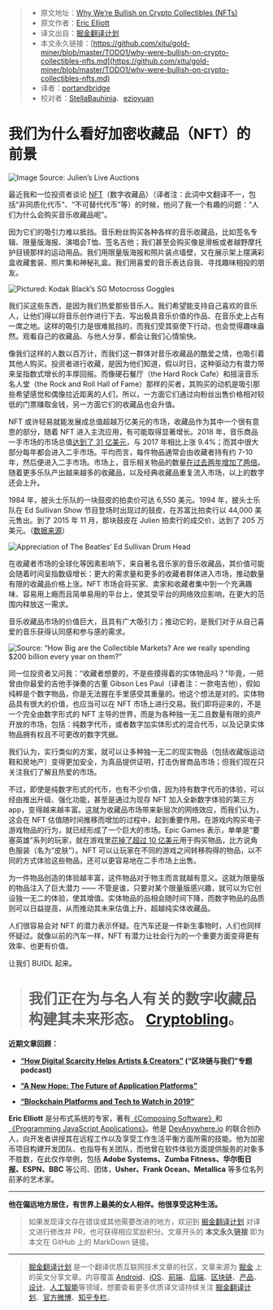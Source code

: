 > * 原文地址：[Why We’re Bullish on Crypto Collectibles (NFTs)](https://medium.com/the-challenge/why-were-bullish-on-crypto-collectibles-nfts-5d47e4e39172)
> * 原文作者：[Eric Elliott](https://medium.com/@_ericelliott)
> * 译文出自：[掘金翻译计划](https://github.com/xitu/gold-miner)
> * 本文永久链接：[https://github.com/xitu/gold-miner/blob/master/TODO1/why-were-bullish-on-crypto-collectibles-nfts.md](https://github.com/xitu/gold-miner/blob/master/TODO1/why-were-bullish-on-crypto-collectibles-nfts.md)
> * 译者：[portandbridge](https://github.com/portandbridge)
> * 校对者：[StellaBauhinia](https://github.com/StellaBauhinia)、[ezioyuan](https://github.com/ezioyuan)

# 我们为什么看好加密收藏品（NFT）的前景

![Image Source: [Julien’s Live Auctions](https://www.julienslive.com/view-auctions/catalog/id/159/lot/69190/THE-BEATLES-1964-ED-SULLIVAN-SHOW-DRUM-HEAD)](https://cdn-images-1.medium.com/max/2000/1*GoMQbgqlQZ8hRrl2zUNGcg.jpeg)

最近我和一位投资者谈论 [NFT](https://en.wikipedia.org/wiki/Non-fungible_token)（数字收藏品）（译者注：此词中文翻译不一，包括“非同质化代币”、“不可替代代币”等）的时候，他问了我一个有趣的问题：“人们为什么会购买音乐收藏品呢”。

因为它们的吸引力难以抵挡。音乐粉丝购买各种各样的音乐收藏品，比如签名专辑、限量版海报、演唱会T恤、签名吉他；我们甚至会购买像是滑板或者越野摩托护目镜那样的运动用品。我们用限量版海报和照片装点墙壁，又在展示架上摆满彩盒收藏套装、照片集和神秘礼盒。我们用喜爱的音乐表达自我、寻找趣味相投的朋友。

![Pictured: [Kodak Black’s SG Motocross Goggles](https://www.snipergangapparel.com/collections/sg-motocross/products/sg-motocross-goggles)](https://cdn-images-1.medium.com/max/3200/0*3WERqRPYtQmtJ95M)

我们买这些东西，是因为我们热爱那些音乐人。我们希望能支持自己喜欢的音乐人，让他们得以将音乐创作进行下去、写出极具音乐价值的作品、在音乐史上占有一席之地。这样的吸引力是很难抵挡的，而我们受其驱使下行动，也会觉得趣味盎然。观看自己的收藏品、与他人分享，都会让我们心情愉快。

像我们这样的人数以百万计，而我们这一群体对音乐收藏品的酷爱之情，也吸引着其他人购买。投资者进行收藏，是因为他们知道，假以时日，这种驱动力有潜力带来呈指数式增长的丰厚回报。而像硬石餐厅（the Hard Rock Cafe）和摇滚音乐名人堂（the Rock and Roll Hall of Fame）那样的买者，其购买的动机是吸引那些希望感觉和偶像拉近距离的人们，所以，一方面它们通过向粉丝出售价格相对较低的门票赚取金钱，另一方面它们的收藏品也会升值。

NFT 或许轻易就能发展成总值超越万亿美元的市场，收藏品作为其中一个很有意思的部分，随着 NFT 进入主流应用，有可能取得显著增长。2018 年，音乐商品一手市场的市场总值[达到了 31 亿美元](https://www.billboard.com/articles/business/7801357/global-music-merch-biz-grew-to-31-billion-in-2016-study)，与 2017 年相比上涨 9.4%；而其中很大部分每年都会进入二手市场。平均而言，每件物品通常会由收藏者持有约 7-10 年，然后便进入二手市场。市场上，音乐相关物品的数量[在过去两年增加了两倍](https://www.rollingstone.com/music/music-features/inside-musics-merch-gold-rush-199554/)。随着更多乐队产出越来越多的收藏品，以及经典收藏品重复流入市场，以上的数字还会上升。

1984 年，披头士乐队的一块鼓皮的拍卖价可达 6,550 美元。1994 年，披头士乐队在 Ed Sullivan Show 节目登场时出现过的鼓皮，在苏富比拍卖行以 44,000 美元售出。到了 2015 年 11 月，那块鼓皮在 Julien 拍卖行的成交价，达到了 205 万美元。（[数据来源](http://journalofantiques.com/features/state-rock-roll-memorabilia-market/)）

![Appreciation of The Beatles’ Ed Sullivan Drum Head](https://cdn-images-1.medium.com/max/2000/1*rQepEUQ6Cd7avspvlhOvqQ.png)

在收藏者市场的全球化等因素影响下，来自著名音乐家的音乐收藏品，其价值可能会随着时间呈指数级增长：更大的需求量和更多的收藏者群体进入市场，推动数量有限的收藏品价格上涨。NFT 市场会将买家、卖家和收藏者集中到一个充满趣味、容易用上瘾而且简单易用的平台上，使其受平台的网络效应影响，在更大的范围内释放这一需求。

音乐收藏品市场的价值巨大，且具有广大吸引力；推动它的，是我们对于从自己喜爱的音乐获得认同感和参与感的需求。

![Source: “[How Big are the Collectible Markets? Are we really spending $200 billion every year on them?](https://blog.hobbydb.com/2016/04/16/how-big-are-the-collectible-markets/)”](https://cdn-images-1.medium.com/max/2640/0*YcaLuCstdMfIbY--)

同一位投资者又问我：“收藏者想要的，不是些摸得着的实体物品吗？”毕竟，一把曾由你最爱的吉他手弹奏的古董 Gibson Les Paul（译者注：一款电吉他），假如纯粹是个数字物品，你是无法握在手里感受其重量的。他这个想法是对的。实体物品具有很大的价值，也应当可以在 NFT 市场上进行交易。我们即将迎来的，不是一个完全由数字形式的 NFT 主导的世界，而是为各种独一无二且数量有限的资产开放的市场，包括：纯数字代币，或者数字加实体形式的混合代币，以及记录实体物品拥有权且不可更改的数字凭据。

我们认为，实行类似的方案，就可以让多种独一无二的现实物品（包括收藏版运动鞋和房地产）变得更加安全，为真品提供证明，打击伪冒商品市场；但我们现在只关注我们了解且热爱的市场。

不过，即使是纯数字形式的代币，也有不少价值，因为持有数字代币的体验，可以经由推出升级、强化功能，甚至是通过为现存 NFT 加入全新数字体验的第三方 app，变得越来越丰富。这就为收藏品市场带来新层次的网络效应，而我们认为，这会在 NFT 估值随时间推移而增加的过程中，起到重要作用。在游戏内购买电子游戏物品的行为，就已经形成了一个巨大的市场。Epic Games 表示，单单是“要塞英雄”系列的玩家，就在游戏里[花掉了超过 10 亿美元](https://www.cnbc.com/2018/07/18/video-game-industry-is-booming-with-continued-revenue.html)用于购买物品，比方说角色服装（名为“皮肤”）。NFT 可以让玩家在不同的游戏之间转移购得的物品，以不同的方式体验这些物品，还可以更容易地在二手市场上出售。

为一件物品创造的体验越丰富，这件物品对于物主而言就越有意义。这就为限量版的物品注入了巨大潜力 —— 不管是谁，只要对某个限量版感兴趣，就可以为它创设独一无二的体验，使其增值。实体物品的品相会随时间下降，而数字物品的品质则可以日益提高，从而推动其未来估值上升，超越纯实体收藏品。

人们很容易会对 NFT 的潜力表示怀疑。在汽车还是一件新生事物时，人们也同样怀疑过。就像以前的汽车一样，NFT 有潜力让社会行为的一个重要方面变得更有效率、也更有价值。

让我们 BUIDL 起来。
> # 我们正在为与名人有关的数字收藏品构建其未来形态。 [Cryptobling](https://docs.google.com/forms/d/e/1FAIpQLScrRX9bHdIYbQFI5L3hEgwQaDEdjo8t8glqlyObZexWjssxNQ/viewform)。

**近期文章回顾：**

* **[“How Digital Scarcity Helps Artists & Creators”](https://theblockchainandus.com/eric-elliott/) (“区块链与我们”专题 podcast)**

* [**“A New Hope: The Future of Application Platforms”**](https://medium.com/javascript-scene/a-new-hope-e2021fce7c7b)

* [**“Blockchain Platforms and Tech to Watch in 2019”**](https://medium.com/the-challenge/blockchain-platforms-tech-to-watch-in-2019-f2bfefc5c23)

**Eric Elliott** 是分布式系统的专家，著有[《Composing Software》](https://leanpub.com/composingsoftware)和[《Programming JavaScript Applications》](https://ericelliottjs.com/product/programming-javascript-applications-ebook/)。他是 [DevAnywhere.io](https://devanywhere.io/) 的联合创办人，向开发者讲授其在远程工作以及享受工作生活平衡方面所需的技能。他为加密币项目构建开发团队、也指导有关团队，而他曾在软件体验方面提供服务的对象多不胜数，在此仅作举例，包括 **Adobe Systems、Zumba Fitness、华尔街日报、ESPN、BBC** 等公司、团体，**Usher、Frank Ocean、Metallica** 等多位名列前茅的艺术家。

***

**他在偏远地方居住，有世界上最美的女人相伴。他很享受这种生活。**

> 如果发现译文存在错误或其他需要改进的地方，欢迎到 [掘金翻译计划](https://github.com/xitu/gold-miner) 对译文进行修改并 PR，也可获得相应奖励积分。文章开头的 **本文永久链接** 即为本文在 GitHub 上的 MarkDown 链接。

---

> [掘金翻译计划](https://github.com/xitu/gold-miner) 是一个翻译优质互联网技术文章的社区，文章来源为 [掘金](https://juejin.im) 上的英文分享文章。内容覆盖 [Android](https://github.com/xitu/gold-miner#android)、[iOS](https://github.com/xitu/gold-miner#ios)、[前端](https://github.com/xitu/gold-miner#前端)、[后端](https://github.com/xitu/gold-miner#后端)、[区块链](https://github.com/xitu/gold-miner#区块链)、[产品](https://github.com/xitu/gold-miner#产品)、[设计](https://github.com/xitu/gold-miner#设计)、[人工智能](https://github.com/xitu/gold-miner#人工智能)等领域，想要查看更多优质译文请持续关注 [掘金翻译计划](https://github.com/xitu/gold-miner)、[官方微博](http://weibo.com/juejinfanyi)、[知乎专栏](https://zhuanlan.zhihu.com/juejinfanyi)。
